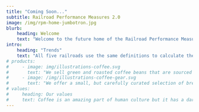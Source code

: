 ```yaml
---
title: "Coming Soon..."
subtitle: Railroad Performance Measures 2.0
image: /img/rpm-home-jumbotron.jpg
blurb:
    heading: Welcome
    text: "Welcome to the future home of the Railroad Performance Measures 2.0 website, where five major North American freight railroads will be voluntarily reporting three weekly performance measures — Cars On Line, Train Speed, and Terminal Dwell. Since 1999, the railroads have been making this data available in a commitment to improve communications with their customers."
intro:
    heading: "Trends"
    text: "All five railroads use the same definitions to calculate their performance data, ensuring a high degree of consistency of the measurements. However, these measures are most useful for examining trends and relative changes, and least useful as absolutes."
# products:
#     - image: img/illustrations-coffee.svg
#       text: "We sell green and roasted coffee beans that are sourced directly from independent farmers and farm cooperatives. We’re proud to offer a variety of coffee beans grown with great care for the environment and local communities. Check our post or contact us directly for current availability."
#     - image: /img/illustrations-coffee-gear.svg
#       text: "We offer a small, but carefully curated selection of brewing gear and tools for every taste and experience level. No matter if you roast your own beans or just bought your first french press, you’ll find a gadget to fall in love with in our shop."
# values:
#     heading: Our values
#     text: Coffee is an amazing part of human culture but it has a dark side too – one of colonialism and mindless abuse of natural resources and human lives. We want to turn this around and return the coffee trade to the drink’s exhilarating, empowering and unifying nature.
---
```


